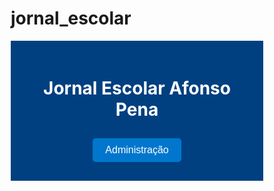 # jornal_escolar<!DOCTYPE html>
<html lang="pt-BR">
<head>
  <meta charset="UTF-8" />
  <meta name="viewport" content="width=device-width, initial-scale=1.0" />
  <title>Jornal Escolar Afonso Pena</title>
  <style>
    * {
      box-sizing: border-box;
    }

    body {
      font-family: Arial, sans-serif;
      background-color: #f0f2f5;
      margin: 0;
      padding: 0;
      text-align: center;
    }

    header {
      background-color: #004080;
      color: white;
      padding: 20px;
    }

    header button {
      margin-top: 10px;
    }

    .site-content, .login-box, .admin-panel {
      display: none;
      margin: 30px auto;
      width: 90%;
      max-width: 700px;
    }

    .active {
      display: block;
    }

    .noticia {
      background: white;
      margin: 20px auto;
      padding: 20px;
      border-radius: 10px;
      width: 100%;
      box-shadow: 0 0 10px rgba(0,0,0,0.1);
      text-align: left;
      position: relative;
    }

    .noticia h2 {
      cursor: pointer;
      color: #004080;
      margin: 0;
      font-size: 1.2em;
    }

    .conteudo {
      display: none;
      margin-top: 10px;
    }

    input, textarea {
      padding: 10px;
      margin: 10px auto;
      display: block;
      width: 100%;
      font-size: 16px;
    }

    button {
      padding: 10px 20px;
      margin: 10px 5px;
      border: none;
      background-color: #0077cc;
      color: white;
      border-radius: 5px;
      cursor: pointer;
      font-size: 16px;
    }

    textarea {
      resize: vertical;
    }

    #formNoticia {
      margin-top: 20px;
      display: none;
    }

    .acoes {
      display: flex;
      justify-content: flex-end;
      gap: 10px;
      margin-top: 10px;
    }

    .btn-acao {
      background: transparent;
      border: none;
      font-size: 20px;
      cursor: pointer;
      color: #555;
      transition: color 0.3s;
    }

    .btn-acao:hover {
      color: #0077cc;
    }

    @media (max-width: 768px) {
      header h1 {
        font-size: 1.5em;
      }

      button {
        font-size: 14px;
      }

      .noticia {
        padding: 15px;
      }

      .btn-acao {
        font-size: 18px;
      }
    }

    @media (max-width: 480px) {
      .noticia h2 {
        font-size: 1em;
      }

      .btn-acao {
        font-size: 16px;
      }

      input, textarea {
        font-size: 14px;
      }

      button {
        width: 100%;
        margin: 8px 0;
      }

      .acoes {
        justify-content: center;
      }
    }
  </style>
</head>
<body>

  <header>
    <h1>Jornal Escolar Afonso Pena</h1>
    <button onclick="mostrarLogin()">Administração</button>
  </header>

  <div class="site-content active" id="siteContent"></div>

  <div class="login-box" id="loginBox">
    <h2>Login do Administrador</h2>
    <input type="password" id="senha" placeholder="Digite a senha" />
    <button onclick="verificarSenha()">Entrar</button>
    <p id="erro" style="color:red;"></p>
  </div>

  <div class="admin-panel" id="adminPanel">
    <h2>Painel do Administrador</h2>
    <button onclick="mostrarFormulario()">+ Nova Notícia</button>
    <button onclick="sair()">Sair</button>

    <form id="formNoticia" onsubmit="criarOuEditarNoticia(event)">
      <input type="text" id="titulo" placeholder="Título da notícia" required />
      <textarea id="conteudo" placeholder="Conteúdo da notícia" rows="5" required></textarea>
      <input type="hidden" id="indiceEditar" value="" />
      <button type="submit">Salvar</button>
      <button type="button" onclick="cancelarFormulario()">Cancelar</button>
    </form>
  </div>

  <script>
    const senhaCorreta = "escola afonso pena 123455";
    let modoAdmin = false;

    function mostrarLogin() {
      document.getElementById('loginBox').classList.add('active');
      document.getElementById('siteContent').classList.remove('active');
      document.getElementById('adminPanel').classList.remove('active');
    }

    function verificarSenha() {
      const senha = document.getElementById('senha').value;
      if (senha === senhaCorreta) {
        modoAdmin = true;
        document.getElementById('loginBox').classList.remove('active');
        document.getElementById('adminPanel').classList.add('active');
        document.getElementById('siteContent').classList.add('active');
        document.getElementById('erro').textContent = "";
        atualizarNoticiasNaTela();
      } else {
        document.getElementById('erro').textContent = "Senha incorreta!";
      }
    }

    function mostrarFormulario(indice = null) {
      const form = document.getElementById('formNoticia');
      if (indice !== null) {
        const noticias = JSON.parse(localStorage.getItem('noticias')) || [];
        document.getElementById('titulo').value = noticias[indice].titulo;
        document.getElementById('conteudo').value = noticias[indice].conteudo;
        document.getElementById('indiceEditar').value = indice;
      } else {
        document.getElementById('formNoticia').reset();
        document.getElementById('indiceEditar').value = "";
      }
      form.style.display = 'block';
    }

    function cancelarFormulario() {
      document.getElementById('formNoticia').reset();
      document.getElementById('formNoticia').style.display = 'none';
    }

    function criarOuEditarNoticia(event) {
      event.preventDefault();
      const titulo = document.getElementById('titulo').value;
      const conteudo = document.getElementById('conteudo').value;
      const indiceEditar = document.getElementById('indiceEditar').value;

      let noticias = JSON.parse(localStorage.getItem('noticias')) || [];

      if (indiceEditar === "") {
        noticias.push({ titulo, conteudo });
      } else {
        noticias[indiceEditar] = { titulo, conteudo };
      }

      localStorage.setItem('noticias', JSON.stringify(noticias));
      document.getElementById('formNoticia').reset();
      document.getElementById('formNoticia').style.display = 'none';
      atualizarNoticiasNaTela();
    }

    function alternarConteudo(elemento) {
      const conteudo = elemento.nextElementSibling;
      conteudo.style.display = conteudo.style.display === 'block' ? 'none' : 'block';
    }

    function atualizarNoticiasNaTela() {
      const noticias = JSON.parse(localStorage.getItem('noticias')) || [];
      const container = document.getElementById('siteContent');
      container.innerHTML = "";

      noticias.forEach((noticia, index) => {
        const div = document.createElement('div');
        div.className = 'noticia';
        div.innerHTML = `
          <h2 onclick="alternarConteudo(this)">${noticia.titulo}</h2>
          <div class="conteudo"><p>${noticia.conteudo}</p></div>
        `;

        if (modoAdmin) {
          const acoesDiv = document.createElement('div');
          acoesDiv.className = 'acoes';

          const btnEditar = document.createElement('button');
          btnEditar.innerHTML = "✏️";
          btnEditar.className = "btn-acao";
          btnEditar.title = "Editar notícia";
          btnEditar.addEventListener('click', () => mostrarFormulario(index));

          const btnExcluir = document.createElement('button');
          btnExcluir.innerHTML = "🗑️";
          btnExcluir.className = "btn-acao";
          btnExcluir.title = "Excluir notícia";
          btnExcluir.addEventListener('click', () => apagarNoticia(index));

          acoesDiv.appendChild(btnEditar);
          acoesDiv.appendChild(btnExcluir);
          div.appendChild(acoesDiv);
        }

        container.appendChild(div);
      });
    }

    function apagarNoticia(indice) {
      if (confirm("Tem certeza que deseja apagar esta notícia?")) {
        let noticias = JSON.parse(localStorage.getItem('noticias')) || [];
        noticias.splice(indice, 1);
        localStorage.setItem('noticias', JSON.stringify(noticias));
        atualizarNoticiasNaTela();
      }
    }

    function sair() {
      modoAdmin = false;
      document.getElementById('adminPanel').classList.remove('active');
      document.getElementById('siteContent').classList.add('active');
      atualizarNoticiasNaTela();
    }

    // Carrega as notícias ao abrir
    atualizarNoticiasNaTela();
  </script>

</body>
</html>
